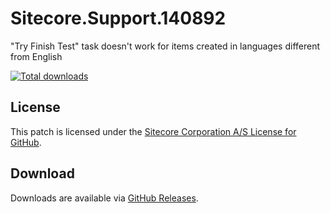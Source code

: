 # Sitecore.Support.140892
"Try Finish Test" task doesn't work for items created in languages different from English

[![Total downloads](https://img.shields.io/github/downloads/SitecoreSupport/Sitecore.Support.140892/total.svg)](https://github.com/SitecoreSupport/Sitecore.Support.140892/releases)

## License  
This patch is licensed under the [Sitecore Corporation A/S License for GitHub](https://github.com/sitecoresupport/Sitecore.Support.140892/blob/master/LICENSE).  

## Download  
Downloads are available via [GitHub Releases](https://github.com/sitecoresupport/Sitecore.Support.140892/releases).  
